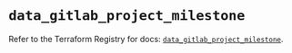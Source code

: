 # `data_gitlab_project_milestone`

Refer to the Terraform Registry for docs: [`data_gitlab_project_milestone`](https://registry.terraform.io/providers/gitlabhq/gitlab/16.11.0/docs/data-sources/project_milestone).
